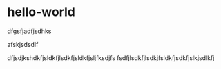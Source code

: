 # hello-world

dfgsfjadfjsdhks

afskjsdsdlf

dfjsdjkshdkfjsldkfjlsdkfjsldkfjsljfksdjfs
fsdfjlsdkfjlsdkjfsldkfjsdkfjslkjsdlkfj
